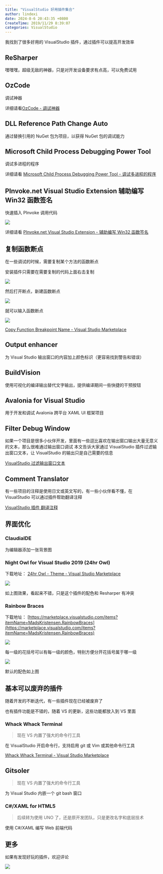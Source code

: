 ```yaml
---
title: "VisualStudio 好用插件集合"
author: lindexi
date: 2024-8-6 20:43:35 +0800
CreateTime: 2019/11/29 8:39:07
categories: VisualStudio
---
```


我找到了很多好用的 VisualStudio 插件，通过插件可以提高开发效率

<!--more-->


<!-- CreateTime:2019/11/29 8:39:07 -->

<!-- csdn -->

## ReSharper 

嘿嘿嘿，超级无敌的神器，只是对开发设备要求有点高，可以免费试用

## OzCode 

调试神器

详细请看[OzCode - 调试神器](https://blog.walterlv.com/post/using-ozcode-to-improve-debug.html)

## DLL Reference Path Change Auto

通过替换引用的 NuGet 包为项目，以获得 NuGet 包的调试能力

## Microsoft Child Process Debugging Power Tool 

调试多进程的程序

详细请看 [Microsoft Child Process Debugging Power Tool - 调试多进程的程序](https://blog.walterlv.com/post/debug-multi-process-application-using-visual-studio.html)


## PInvoke.net Visual Studio Extension  辅助编写 Win32 函数签名

快速插入 PInvoke 调用代码

![](https://blog.walterlv.com/static/posts/2018-07-21-22-57-52.png)

详细请看 [PInvoke.net Visual Studio Extension - 辅助编写 Win32 函数签名](https://blog.walterlv.com/post/pinvoke-net-visual-studio-extension.html)

## 复制函数断点

在一些调试的时候，需要复制某个方法的函数断点

安装插件只需要在需要复制的代码上面右击复制

![](http://cdn.lindexi.site/lindexi%2F201943185842685)

然后打开断点，新建函数断点

![](http://cdn.lindexi.site/lindexi%2F201943185857968)

就可以输入函数断点

![](http://cdn.lindexi.site/lindexi%2F201943185915393)

[Copy Function Breakpoint Name - Visual Studio Marketplace](https://marketplace.visualstudio.com/items?itemName=jnm2.CopyFunctionBreakpointName )

## Output enhancer

为 Visual Studio 输出窗口的内容加上颜色标识（更容易找到警告和错误）




## BuildVision 

使用可视化的编译输出替代文字输出，提供编译期间一些快捷的干预按钮



## Avalonia for Visual Studio 

用于开发和调试 Avalonia 跨平台 XAML UI 框架项目




## Filter Debug Window

如果一个项目是很多小伙伴开发，里面有一些逗比喜欢在输出窗口输出大量无意义的文本，那么很难通过输出窗口调试 本文告诉大家通过 VisualStudio 插件过滤输出窗口文本，让 VisualStudio 的输出只是自己需要的信息

[VisualStudio 过滤输出窗口文本](https://blog.lindexi.com/post/VisualStudio-%E8%BF%87%E6%BB%A4%E8%BE%93%E5%87%BA%E7%AA%97%E5%8F%A3%E6%96%87%E6%9C%AC.html )

## Comment Translator 

有一些项目的注释是使用日文或英文写的，有一些小伙伴看不懂，在 VisualStudio 可以通过插件帮助翻译注释

[VisualStudio 插件 翻译注释](https://blog.lindexi.com/post/VisualStudio-%E6%8F%92%E4%BB%B6-%E7%BF%BB%E8%AF%91%E6%B3%A8%E9%87%8A.html )



## 界面优化

### ClaudiaIDE 

为编辑器添加一张背景图

### Night Owl for Visual Studio 2019 (24hr Owl)

下载地址： [24hr Owl - Theme - Visual Studio Marketplace](https://marketplace.visualstudio.com/items?itemName=definedrisk.24hr-owl )

<!-- ![](image/VisualStudio 好用插件集合/VisualStudio 好用插件集合0.png) -->

![](http://cdn.lindexi.site/lindexi%2F202163126515664.jpg)

如上图效果，看起来不错，只是这个插件的配色和 Resharper 有冲突


### Rainbow Braces

下载地址： [https://marketplace.visualstudio.com/items?itemName=MadsKristensen.RainbowBraces](https://marketplace.visualstudio.com/items?itemName=MadsKristensen.RainbowBraces)

![](http://cdn.lindexi.site/lindexi%2F202210916203054.jpg)

每一级的花括号可以有每一级的颜色，特别方便分开花括号属于哪一级

![](http://cdn.lindexi.site/lindexi%2F2022109162389046.jpg)

默认的配色如上图





## 基本可以废弃的插件

随着开发的不断迭代，有一些插件现在已经被废弃了

也有插件功能是不错的，随着 VS 的更新，这些功能都放入到 VS 里面

### Whack Whack Terminal

> 现在 VS 内置了强大的命令行工具

在 VisualStudio 开启命令行，支持启用 git 或 Vim 或其他命令行工具

[Whack Whack Terminal - Visual Studio Marketplace](https://marketplace.visualstudio.com/items?itemName=DanielGriffen.WhackWhackTerminal )

## Gitsoler 

> 现在 VS 内置了强大的命令行工具

为 Visual Studio 内嵌一个 git bash 窗口

### C#/XAML for HTML5

> 后续转为使用 UNO 了，还是原开发团队，只是更改名字和底层技术

使用 C#/XAML 编写 Web 前端代码


## 更多

如果有发现好玩的插件，欢迎评论

![](https://i.loli.net/2019/04/11/5caf25d76d4a2.jpg)

